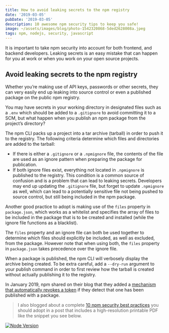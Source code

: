 ```yaml
---
title: How to avoid leaking secrets to the npm registry
date: '2019-03-05'
pubDate: '2019-03-05'
description: 10 awesome npm security tips to keep you safe!
image: ~/assets/images/blog/photo-1542320868-5ded2628008a.jpeg
tags: npm, nodejs, security, javascript
---
```


It is important to take npm security into account for both frontend, and backend developers. Leaking secrets is an easy mistake that can happen for you at work or when you work on your open source projects.


## Avoid leaking secrets to the npm registry

Whether you’re making use of API keys, passwords or other secrets, they can very easily end up leaking into source control or even a published package on the public npm registry.

You may have secrets in your working directory in designated files such as a `.env` which should be added to a `.gitignore` to avoid committing it to a SCM, but what happen when you publish an npm package from the project’s directory?

The npm CLI packs up a project into a tar archive (tarball) in order to push it to the registry. The following criteria determine which files and directories are added to the tarball:

* If there is either a `.gitignore` or a `.npmignore` file, the contents of the file are used as an ignore pattern when preparing the package for publication.
* If both ignore files exist, everything not located in `.npmignore` is published to the registry. This condition is a common source of confusion and is a problem that can lead to leaking secrets. Developers may end up updating the `.gitignore` file, but forget to update `.npmignore` as well, which can lead to a potentially sensitive file not being pushed to source control, but still being included in the npm package.

Another good practice to adopt is making use of the `files` property in `package.json`, which works as a whitelist and specifies the array of files to be included in the package that is to be created and installed (while the ignore file functions as a blacklist).

The `files` property and an ignore file can both be used together to determine which files should explicitly be included, as well as excluded, from the package. However note that when using both, the `files` property in `package.json` takes precedence over the ignore file.

When a package is published, the npm CLI will verbosely display the archive being created. To be extra careful, add a `--dry-run` argument to your publish command in order to first review how the tarball is created without actually publishing it to the registry.

In January 2019, npm shared on their blog that they added a [mechanism that automatically revokes a token](https://blog.npmjs.org/post/182015409750/automated-token-revocation-for-when-you) if they detect that one has been published with a package.


> I also blogged about a complete [10 npm security best practices](https://snyk.io/blog/ten-npm-security-best-practices/) you should adopt in a post that includes a high-resolution printable PDF like the snippet you see below.

[![Node Version](/images/blog/yvey2bykpvbjcxrurqoz.png)](https://snyk.io/blog/ten-npm-security-best-practices/)
